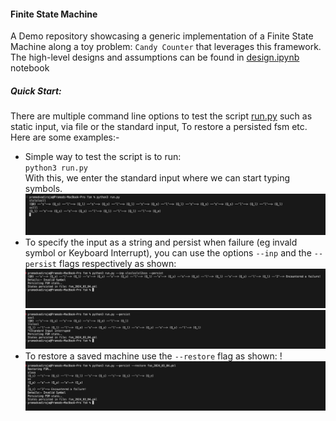 #### Finite State Machine
A Demo repository showcasing a generic implementation of a Finite State Machine along a toy problem: `Candy Counter` that leverages this framework. The high-level designs and assumptions can be found in [design.ipynb](images/design.ipynb) notebook

##### Quick Start:
There are multiple command line options to test the script [run.py](run.py) such as static input, via file or the standard input, To restore a persisted fsm etc. Here are some examples:-

- Simple way to test the script is to run:<br>
`python3 run.py` <br>
With this, we enter the standard input where we can start typing symbols.
![Alt text](images/image.png)
- To specify the input as a string and persist when failure (eg invald symbol or Keyboard Interrupt), you can use the options `--inp` and the `--persist` flags respectively as shown:
![Alt text](images/image-1.png)
![Alt text](images/image-2.png)
- To restore a saved machine use the `--restore` flag as shown:
!![Alt text](images/image_4.png)

